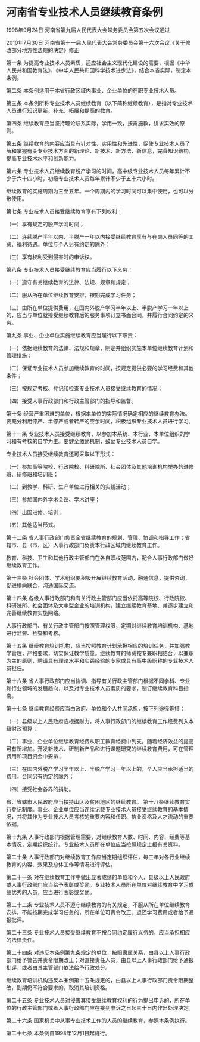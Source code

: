 # 河南省专业技术人员继续教育条例

1998年9月24日 河南省第九届人民代表大会常务委员会第五次会议通过

2010年7月30日 河南省第十一届人民代表大会常务委员会第十六次会议《关于修改部分地方性法规的决定》修正



第一条 为提高专业技术人员素质，适应社会主义现代化建设的需要，根据《中华人民共和国教育法》、《中华人民共和国科学技术进步法》，结合本省实际，制定本条例。

第二条 本条例适用于本省行政区域内事业、企业单位的在职专业技术人员。

第三条 本条例所称专业技术人员继续教育（以下简称继续教育），是指对专业技术人员进行知识更新、补充、拓展和提高的教育。

第四条 继续教育应当坚持理论联系实际，学用一致，按需施教，讲求实效的原则。

第五条 继续教育的内容应当具有针对性、实用性和先进性，促使专业技术人员了解和掌握有关专业技术方面的新理论、新技术、新方法、新信息，完善知识结构，提高专业技术水平和创新能力。

第六条 专业技术人员继续教育脱产学习的时间，高中级专业技术人员每年累计不少于六十四小时，初级专业技术人员每年累计不少于五十六小时。

继续教育的实施周期为三至五年。一个周期内的学习时间可以集中使用，也可以分散使用。

第七条 专业技术人员接受继续教育享有下列权利：

（一）享有规定的脱产学习时间；

（二）连续脱产半年以内、半脱产一年以内接受继续教育享有与在岗人员同等的工资、福利待遇。单位与个人另有约定的除外；

（三）享有权利受到侵害时的申诉权。

第八条 专业技术人员接受继续教育应当履行以下义务：

（一）遵守有关继续教育的法律、法规、规章和规定；

（二）服从所在单位继续教育安排，按期完成学习任务；

（三）由所在单位提供费用，在国内外脱产学习半年以上、半脱产学习一年以上的，应当与单位就接受继续教育后的服务事项订立书面合同，并履行合同约定的义务。

第九条 事业、企业单位实施继续教育应当履行以下职责：

（一）依据继续教育的法律、法规和规章，制定并组织实施本单位继续教育计划和管理措施；

（二）保证专业技术人员参加继续教育的时间，按规定提供必要的学习经费和其他条件；

（三）按规定考核、登记和检查专业技术人员接受继续教育的情况；

（四）接受人事行政部门和行政主管部门的指导和监督。

第十条 经营严重困难的单位，根据本单位的实际情况确定相应的继续教育办法。要充分利用停产、半停产或者转产的空余时间，积极组织专业技术人员进行学习。

第十一条 专业技术人员接受继续教育，以参加本系统、本行业、本单位组织的学习和有考核的自学为主。要健全激励机制，鼓励专业技术人员自学。

专业技术人员接受继续教育还可采取以下形式：

（一）参加高等院校、行政院校、科研院所、社会团体及其他培训机构举办的进修班、研修班和培训班；

（二）到教学、科研、生产单位进行相关的实践活动；

（三）参加国内外学术会议、学术讲座；

（四）出国进修、培训；

（五）其他适当形式。

第十二条 省人事行政部门负责全省继续教育的规划、管理、协调和指导工作；省辖市、县（市、区）人事行政部门负责本行政区域内继续教育工作。

教育、科技、卫生和其他行政主管部门在各自职权范围内，配合人事行政部门做好继续教育工作。

第十三条 社会团体、学术组织要积极开展继续教育活动，融通信息，提供咨询，促进横向联合，沟通国际交流。

第十四条 各级人事行政部门和有关行政主管部门应当依托高等院校、行政院校、科研院所、社会团体及大中型企业的培训机构，建立继续教育基地、并逐步建立和完善继续教育实施网络。

人事行政部门、有关行政主管部门按照管理权限，定期对继续教育培训机构、基地进行监督、检查和考核。

第十五条 继续教育培训机构，应当按照教育计划承担相应的培训任务，并加强教学管理，严格要求，切实保证教学质量。继续教育的师资按专兼职相结合，以兼职为主的原则，聘请具有理论水平和实践经验的专家或具有高中级职称的专业技术人员担任。

第十六条 省人事行政部门应当协调、指导有关行政主管部门根据不同学科、专业和行业领域的发展趋向，以及对专业技术人员素质的要求，制订继续教育科目指南。

第十七条 继续教育经费应当由政府、单位和个人共同承担，按下列途径筹措：

（一）县级以上人民政府应根据财力，将人事行政部门的继续教育工作经费列入本级财政预算；

（二）事业、企业单位继续教育经费从职工教育经费中列支，随着经济效益的提高可有所增加。开发新技术、研制新产品和进行课题研究的继续教育费用，可在管理费用和项目资金中安排；

（三）在国内外脱产学习半年以上、半脱产学习一年以上的，个人应当承担适当的费用。合同另有约定的除外；

（四）接受社会各界的捐助。

省、省辖市人民政府应当扶持山区及贫困地区的继续教育。 第十八条继续教育实行登记制度。事业、企业单位应当连续记载专业技术人员接受继续教育的基本情况，并将其作为专业技术人员考核的重要内容和任职、执业资格及人才流动的重要依据。

第十九条 人事行政部门根据管理需要，对继续教育人数、时间、内容、经费等基本情况，定期组织统计。专业技术人员所在单位应当按照规定上报有关资料。

第二十条 人事行政部门对继续教育工作应当定期组织评估，每三年对各行业继续教育的内容、效果及总体工作等情况进行评估。

第二十一条 对在继续教育工作中做出显著成绩的单位和个人，县级以上人民政府或人事行政部门应当给予表彰或奖励。专业技术人员所在单位对继续教育中学习成绩优秀的人员，应当进行表彰或奖励。

第二十二条 专业技术人员不遵守继续教育的有关规定，不服从所在单位继续教育安排，不能按期完成学习任务的，所在单位可责令改正、退还学习费用或者给予通报批评。

第二十三条 专业技术人员接受继续教育不按合同约定履行义务的，应当承担相应的法律责任。

第二十四条 对违反本条例第九条规定的单位，按照隶属关系，由县以上人事行政部门给予警告并责令限期改正；对直接责任人员，由县以上人事行政部门给予通报批评，或者由其主管部门依法给予行政处分。

继续教育培训机构违反本条例第十五条规定的，由县以上人事行政部门责令限期整改，到期仍不符合要求的，取消其培训资格。

第二十五条 专业技术人员对侵害其接受继续教育权利的行为提出申诉的，所在单位的行政主管部门或者人事行政部门应在接到申诉之日起三十日内作出处理决定。

第二十六条 国家机关中从事专业技术工作的人员的继续教育，参照本条例执行。

第二十七条 本条例自1998年12月1日起施行。